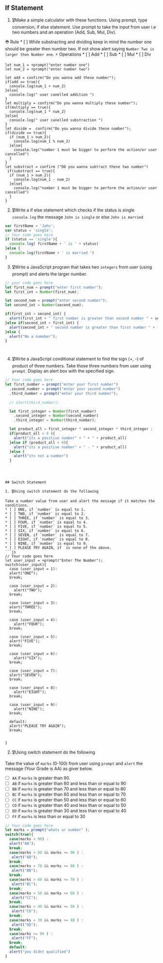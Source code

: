 ## If Statement
1.  🎖Make a simple calculator with these functions. Using prompt, type conversion, if else statement. Use prompt to take the input from user i.e two numbers and an operation (Add, Sub, Mul, Div).

  ⛑ Rule
    * [ ] While substracting and dividing keep in mind the number one should be greater then number two. If not show alert saying `Number Two is larger then Number one`.
  ⚡️ Operations
    * [ ] Add
    * [ ] Sub
    * [ ] Mul
    * [ ] Div
    
    let num_1 = +prompt("enter number one")
    let num_2 = +prompt("enter number two")

    let add = confirm("Do you wanna add these number");
    if(add == true){
      console.log(num_1 + num_2)
    }else{
      console.log(" user canelled addition ")
    }
    let multiply = confirm("Do you wanna multiply these number");
    if(multiply == true){
      console.log(num_1 * num_2)
    }else{
      console.log(" user canelled substraction ")
    }
    let divide =  confirm("Do you wanna divide these number");
    if(divide == true){
      if (num_1 > num_2){
        console.log(num_1 % num_2)
      }else{
        console.log("number 1 must be bigger to perform the action/or user cancelled")
      }
    }
    let substract = confirm ("DO you wanna subtract these two number")
     if(substract == true){
      if (num_1 > num_2){
        console.log(num_1 - num_2)
      }else{
        console.log("number 1 must be bigger to perform the action/or user cancelled")
      }
    }

2. 🎖Write a if else statement which checks if the status is single `console.log` the message `John is single` or else `John is married`
```js
var firstName = 'John';
var status = 'single';
// Your code goes here
if (status == 'single'){
  console.log( firstName + ' is ' + status)
}else {
  console.log(firstName + ' is married ')
}
```

3. 🎖Write a JavaScript program that takes two `integers` from user (using prompt) and alerts the larger number.
```js
// your code goes here
let first_num = prompt("enter first number");
let first_int = Number(first_num);

let second_num = prompt("enter second number");
let second_int = Number(second_num);

if(first_int > second_int) {
  alert(first_int + " first number is greater than second number " + second_int);
}else if(second_int > first_int) {
  alert(second_int + " second number is greater than first number " + first_int);
}else {
  alert("No a numeber");
}




```


4. 🎖Write a JavaScript conditional statement to find the sign (+, -) of product of three numbers. Take those three numbers from user using `prompt`. Display an alert box with the specified sign.

```js
// Your code goes here
let first_number = prompt("enter your first number") 
  ,second_number = prompt("enter your second number") 
  ,third_number = prompt("enter your third number");
  
  // alert(third_number);

  let first_integer = Number(first_number)
    ,second_integer = Number(second_number)
    ,third_integer = Number(third_number);

  let product_all = first_integer * second_integer * third_integer ;
  if(product_all > 0 ){
    alert("its a positive number" + " + " + product_all)
  }else if (product_all < 0){
    alert("its a positive number" + " - " + product_all)
  }else {
    alert("its not a number")
  }
  



```
```

## Switch Statement

1. 🎖Using switch statement do the following

Take a number value from user and alert the message if it matches the conditions.
* [ ] ONE, if `number` is equal to 1.
* [ ] TWO, if `number` is equal to 2.
* [ ] THREE, if `number` is equal to 3.
* [ ] FOUR, if `number` is equal to 4.
* [ ] FIVE, if `number` is equal to 5.
* [ ] SIX, if `number` is equal to 6.
* [ ] SEVEN, if `number` is equal to 7.
* [ ] EIGHT, if `number` is equal to 8.
* [ ] NINE, if `number` is equal to 9.
* [ ] PLEASE TRY AGAIN, if  is none of the above.
```js
// Your code goes here
let user_input = +prompt("Enter The Number");
switch(user_input){
  case (user_input = 1):
  alert("ONE");
  break;

  case (user_input = 2):
 	alert("TWO");
  break;
 
  case (user_input = 3):
  alert("THREE");
  break;

  case (user_input = 4):
 	alert("FOUR");
  break;
  
  case (user_input = 5):
  alert("FIVE");
  break;

  case (user_input = 6):
 	alert("SIX");
  break;
  
  case (user_input = 7):
  alert("SEVEN");
  break;

  case (user_input = 8):
 	alert("EIGHT");
  break;
  
  case (user_input = 9):
 	alert("NINE");
  break;
  
  default:
  alert("PLEASE TRY AGAIN");
  break;


}
```

2. 🎖Using switch statement do the following

Take the value of `marks` (0-100) from user using `prompt` and `alert` the message (Your Grade is AA) as giver below.
* [ ] `AA` if `marks` is greater than 90.
* [ ] `AB` if `marks` is greater than 80 and less than or equal to 90
* [ ] `BB` if `marks` is greater than 70 and less than or equal to 80
* [ ] `BC` if `marks` is greater than 60 and less than or equal to 70
* [ ] `CC` if `marks` is greater than 50 and less than or equal to 60
* [ ] `CD` if `marks` is greater than 40 and less than or equal to 50
* [ ] `DD` if `marks` is greater than 30 and less than or equal to 40
* [ ] `FF` if `marks` is less than or equal to 30
```js
// Your code goes here
let marks = prompt("whats ur number" );
switch(true){
  case(marks > 90) :
  alert("AA");
  break;
  case(marks > 80 && marks <= 90 ) :
   alert("AB");
  break;
  case(marks > 70 && marks <= 80 ) :
   alert("BB");
  break;
  case(marks > 60 && marks <= 70 ) :
   alert("BC");
  break;
  case(marks > 50 && marks <= 60 ) :
   alert("CC");
  break;
  case(marks > 40 && marks <= 50 ) :
   alert("CD");
  break;
  case(marks > 30 && marks <= 40 ) :
   alert("DD");
  break;
  case(marks >= 90 ) :
   alert("FF");
  break;
  default:
  alert("you didnt qualified")
}

```

